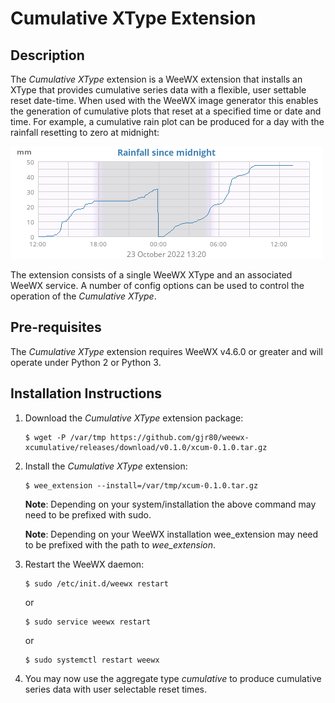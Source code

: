 # Cumulative XType Extension


## Description
The *Cumulative XType* extension is a WeeWX extension that installs an XType that provides cumulative series data with a flexible, user settable reset date-time. When used with the WeeWX image generator this enables the generation of cumulative plots that reset at a specified time or date and time. For example, a cumulative rain plot can be produced for a day with the rainfall resetting to zero at midnight:

![Rainfall since midnight](https://github.com/gjr80/weewx-xcumulative/blob/main/assets/daycumulativerain.png)

The extension consists of a single WeeWX XType and an associated WeeWX service. A number of config options can be used to control the operation of the *Cumulative XType*.


## Pre-requisites
The *Cumulative XType* extension requires WeeWX v4.6.0 or greater and will operate under Python 2 or Python 3.


## Installation Instructions

1.  Download the *Cumulative XType* extension package:

        $ wget -P /var/tmp https://github.com/gjr80/weewx-xcumulative/releases/download/v0.1.0/xcum-0.1.0.tar.gz

2.  Install the *Cumulative XType* extension:

        $ wee_extension --install=/var/tmp/xcum-0.1.0.tar.gz
            
    **Note**: Depending on your system/installation the above command may need to be prefixed with sudo.

    **Note**: Depending on your WeeWX installation wee_extension may need to be prefixed with the path to *wee_extension*.

3.  Restart the WeeWX daemon:

        $ sudo /etc/init.d/weewx restart
        
    or

        $ sudo service weewx restart

    or

        $ sudo systemctl restart weewx

4.  You may now use the aggregate type *cumulative* to produce cumulative series data with user selectable reset times.
